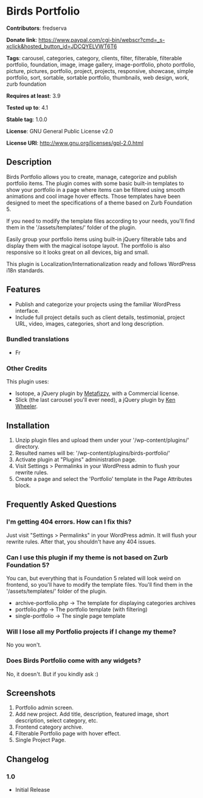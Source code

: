 # Birds Portfolio #


**Contributors**: fredserva

**Donate link**: https://www.paypal.com/cgi-bin/webscr?cmd=_s-xclick&hosted_button_id=JDCQYELVWT6T6

**Tags**: carousel, categories, category, clients, filter, filterable, filterable portfolio, foundation, image, image gallery, image-portfolio, photo portfolio, picture, pictures, portfolio, project, projects, responsive, showcase, simple portfolio, sort, sortable, sortable portfolio, thumbnails, web design, work, zurb foundation

**Requires at least**: 3.9

**Tested up to**: 4.1

**Stable tag**: 1.0.0

**License**: GNU General Public License v2.0

**License URI**: http://www.gnu.org/licenses/gpl-2.0.html


## Description ##

Birds Portfolio allows you to create, manage, categorize and publish portfolio items. The plugin comes with some basic built-in templates to show your portfolio in a page where items can be filtered using smooth animations and cool image hover effects. Those templates have been designed to meet the specifications of a theme based on Zurb Foundation 5.

If you need to modify the template files according to your needs, you'll find them in the '/assets/templates/' folder of the plugin.

Easily group your portfolio items using built-in jQuery filterable tabs and display them with the magical isotope layout.
The portfolio is also responsive so it looks great on all devices, big and small.

This plugin is Localization/Internationalization ready and follows WordPress i18n standards.


## Features ##
* Publish and categorize your projects using the familiar WordPress interface.
* Include full project details such as client details, testimonial, project URL, video, images, categories, short and long description.

### Bundled translations ###
* Fr

### Other Credits ###
This plugin uses:

* Isotope, a jQuery plugin by <a href="http://isotope.metafizzy.co/" target="_blank">Metafizzy</a>, with a Commercial license.
* Slick (the last carousel you'll ever need), a jQuery plugin by <a href="http://kenwheeler.github.io" target="_blank">Ken Wheeler</a>.


## Installation ##

1. Unzip plugin files and upload them under your '/wp-content/plugins/' directory.
2. Resulted names will be: '/wp-content/plugins/birds-portfolio/'
3. Activate plugin at "Plugins" administration page.
4. Visit Settings > Permalinks in your WordPress admin to flush your rewrite rules.
5. Create a page and select the 'Portfolio' template in the Page Attributes block.

## Frequently Asked Questions ##

### I'm getting 404 errors. How can I fix this? ###

Just visit "Settings > Permalinks" in your WordPress admin.  It will flush your rewrite rules.  After that, you shouldn't have any 404 issues.

### Can I use this plugin if my theme is not based on Zurb Foundation 5? ###

You can, but everything that is Foundation 5 related will look weird on frontend, so you'll have to modify the template files.
You'll find them in the '/assets/templates/' folder of the plugin.

* archive-portfolio.php -> The template for displaying categories archives
* portfolio.php -> The portfolio template (with filtering)
* single-portfolio -> The single page template

### Will I lose all my Portfolio projects if I change my theme? ###

No you won't.

### Does Birds Portfolio come with any widgets? ###

No, it doesn't. But if you kindly ask :)



## Screenshots ##

1. Portfolio admin screen.
2. Add new project. Add title, description, featured image, short description, select category, etc.
3. Frontend category archive.
4. Filterable Portfolio page with hover effect.
5. Single Project Page.

## Changelog ##
### 1.0 ###
* Initial Release
